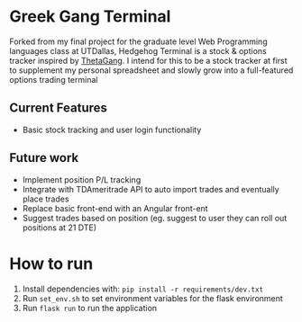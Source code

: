 # Greek Gang Terminal
Forked from my final project for the graduate level Web Programming languages class at UTDallas, Hedgehog Terminal is a stock & options tracker inspired by [ThetaGang](https://www.thetagang.com). I intend for this to be a stock tracker at first to supplement my personal spreadsheet and slowly grow into a full-featured options trading terminal

## Current Features
- Basic stock tracking and user login functionality

## Future work
- Implement position P/L tracking
- Integrate with TDAmeritrade API to auto import trades and eventually place trades
- Replace basic front-end with an Angular front-ent
- Suggest trades based on position (eg. suggest to user they can roll out positions at 21 DTE)
# How to run
1. Install dependencies with: `pip install -r requirements/dev.txt`
2. Run `set_env.sh` to set environment variables for the flask environment
3. Run `flask run` to run the application
